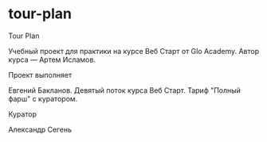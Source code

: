 # tour-plan

Tour Plan

Учебный проект для практики на курсе Веб Старт от Glo Academy. Автор курса — Артем Исламов.





Проект выполняет

Евгений Бакланов. Девятый поток курса Веб Старт. Тариф "Полный фарш" с куратором.





Куратор

Александр Сегень